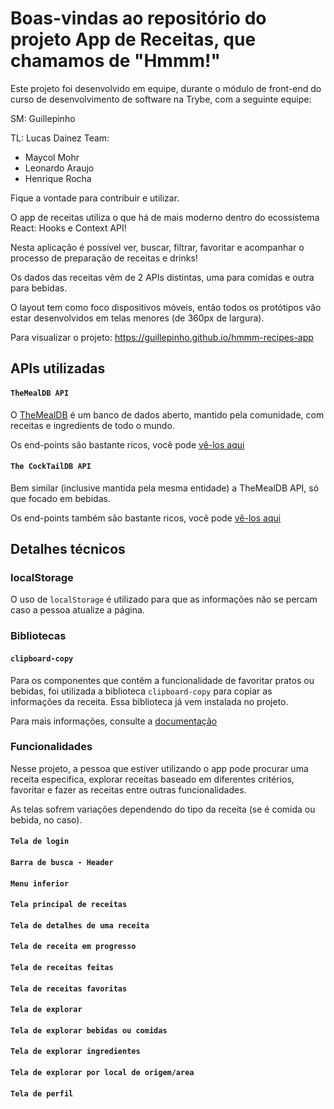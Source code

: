 # Boas-vindas ao repositório do projeto App de Receitas, que chamamos de "Hmmm!"

Este projeto foi desenvolvido em equipe, durante o módulo de front-end do curso de desenvolvimento de software na Trybe, com a seguinte equipe:

SM: Guillepinho

TL: Lucas Dainez
Team:
  - Maycol Mohr
  - Leonardo Araujo
  - Henrique Rocha

Fique a vontade para contribuir e utilizar.

O app de receitas utiliza o que há de mais moderno dentro do ecossistema React: Hooks e Context API!

Nesta aplicação é possível ver, buscar, filtrar, favoritar e acompanhar o processo de preparação de receitas e drinks!

Os dados das receitas vêm de 2 APIs distintas, uma para comidas e outra para bebidas.

O layout tem como foco dispositivos móveis, então todos os protótipos vão estar desenvolvidos em telas menores (de 360px de largura).

Para visualizar o projeto: https://guillepinho.github.io/hmmm-recipes-app

## APIs utilizadas

#### `TheMealDB API`

O [TheMealDB](https://www.themealdb.com/) é um banco de dados aberto, mantido pela comunidade, com receitas e ingredients de todo o mundo.

Os end-points são bastante ricos, você pode [vê-los aqui](https://www.themealdb.com/api.php)

#### `The CockTailDB API`

Bem similar (inclusive mantida pela mesma entidade) a TheMealDB API, só que focado em bebidas.

Os end-points também são bastante ricos, você pode [vê-los aqui](https://www.thecocktaildb.com/api.php)

## Detalhes técnicos

### localStorage

O uso de `localStorage` é utilizado para que as informações não se percam caso a pessoa atualize a página.

### Bibliotecas

#### `clipboard-copy`

Para os componentes que contêm a funcionalidade de favoritar pratos ou bebidas, foi utilizada a biblioteca `clipboard-copy` para copiar as informações da receita. Essa biblioteca já vem instalada no projeto.

Para mais informações, consulte a [documentação](https://www.npmjs.com/package/clipboard-copy)

### Funcionalidades

Nesse projeto, a pessoa que estiver utilizando o app pode procurar uma receita especifica, explorar receitas baseado em diferentes critérios, favoritar e fazer as receitas entre outras funcionalidades.

As telas sofrem variações dependendo do tipo da receita (se é comida ou bebida, no caso).


#### `Tela de login`

#### `Barra de busca - Header`

#### `Menu inferior`

#### `Tela principal de receitas`

#### `Tela de detalhes de uma receita`
 
#### `Tela de receita em progresso`

#### `Tela de receitas feitas`

#### `Tela de receitas favoritas`

#### `Tela de explorar`

#### `Tela de explorar bebidas ou comidas`

#### `Tela de explorar ingredientes`

#### `Tela de explorar por local de origem/area`

#### `Tela de perfil`
